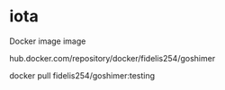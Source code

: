 # iota
Docker image 
  image

hub.docker.com/repository/docker/fidelis254/goshimer

docker pull fidelis254/goshimer:testing

